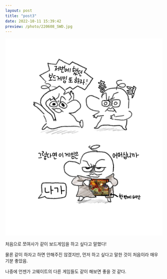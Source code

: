 ```yaml
---
layout: post
title: "post3"
date: 2022-10-11 15:39:42
preview: /photo/220608_SWD.jpg
---
```


<img src="/photo/220608_SWD.jpg" width="1000">

처음으로 쪼여사가 같이 보드게임을 하고 싶다고 말했다!

물론 같이 하자고 하면 안해주진 않겠지만, 먼저 하고 싶다고 말한 것이 처음이라 매우 기분 좋았음.

나중에 언젠가 고웨이트의 다른 게임들도 같이 해보면 좋을 것 같다.
